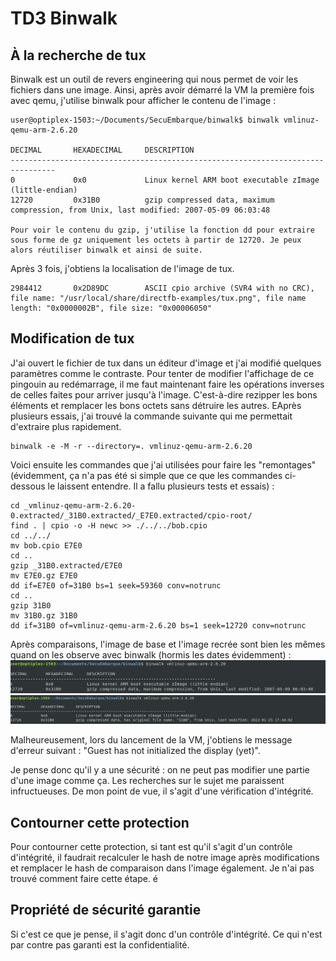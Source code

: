 # TD3 Binwalk

## À la recherche de tux
Binwalk est un outil de revers engineering qui nous permet de voir les fichiers dans une image. Ainsi, après avoir démarré la VM la première fois avec qemu, j'utilise binwalk pour afficher le contenu de l'image :
```
user@optiplex-1503:~/Documents/SecuEmbarque/binwalk$ binwalk vmlinuz-qemu-arm-2.6.20 

DECIMAL       HEXADECIMAL     DESCRIPTION
--------------------------------------------------------------------------------
0             0x0             Linux kernel ARM boot executable zImage (little-endian)
12720         0x31B0          gzip compressed data, maximum compression, from Unix, last modified: 2007-05-09 06:03:48

Pour voir le contenu du gzip, j'utilise la fonction dd pour extraire sous forme de gz uniquement les octets à partir de 12720. Je peux alors réutiliser binwalk et ainsi de suite. 
```
Après 3 fois, j'obtiens la localisation de l'image de tux.

```
2984412       0x2D89DC        ASCII cpio archive (SVR4 with no CRC), file name: "/usr/local/share/directfb-examples/tux.png", file name length: "0x0000002B", file size: "0x00006050"
```

## Modification de tux
J'ai ouvert le fichier de tux dans un éditeur d'image et j'ai modifié quelques paramètres comme le contraste. 
Pour tenter de modifier l'affichage de ce pingouin au redémarrage, il me faut maintenant faire les opérations inverses de celles faites pour arriver jusqu'à l'image. C'est-à-dire rezipper les bons éléments et remplacer les bons octets sans détruire les autres.
EAprès plusieurs essais, j'ai trouvé la commande suivante qui me permettait d'extraire plus rapidement.
```
binwalk -e -M -r --directory=. vmlinuz-qemu-arm-2.6.20
```
Voici ensuite les commandes que j'ai utilisées pour faire les "remontages" (évidemment, ça n'a pas été si simple que ce que les commandes ci-dessous le laissent entendre. Il a fallu plusieurs tests et essais) : 
```
cd _vmlinuz-qemu-arm-2.6.20-0.extracted/_31B0.extracted/_E7E0.extracted/cpio-root/
find . | cpio -o -H newc >> ./../../bob.cpio
cd ../../
mv bob.cpio E7E0
cd ..
gzip _31B0.extracted/E7E0
mv E7E0.gz E7E0
dd if=E7E0 of=31B0 bs=1 seek=59360 conv=notrunc
cd ..
gzip 31B0
mv 31B0.gz 31B0
dd if=31B0 of=vmlinuz-qemu-arm-2.6.20 bs=1 seek=12720 conv=notrunc
```

Après comparaisons, l'image de base et l'image recrée sont bien les mêmes quand on les observe avec binwalk (hormis les dates évidemment) : 
![Vm linuz before](vmlinuzbefore.png)
![Vm linuz after](vmlinuxafter.png)

Malheureusement, lors du lancement de la VM, j'obtiens le message d'erreur suivant : "Guest has not initialized the display (yet)".

Je pense donc qu'il y a une sécurité : on ne peut pas modifier une partie d'une image comme ça. Les recherches sur le sujet me paraissent infructueuses. De mon point de vue, il s'agit d'une vérification d'intégrité. 

## Contourner cette protection
Pour contourner cette protection, si tant est qu'il s'agit d'un contrôle d'intégrité, il faudrait recalculer le hash de notre image après modifications et remplacer le hash de comparaison dans l'image également. Je n'ai pas trouvé comment faire cette étape. é 


## Propriété de sécurité garantie
Si c'est ce que je pense, il s'agit donc d'un contrôle d'intégrité. Ce qui n'est par contre pas garanti est la confidentialité.

